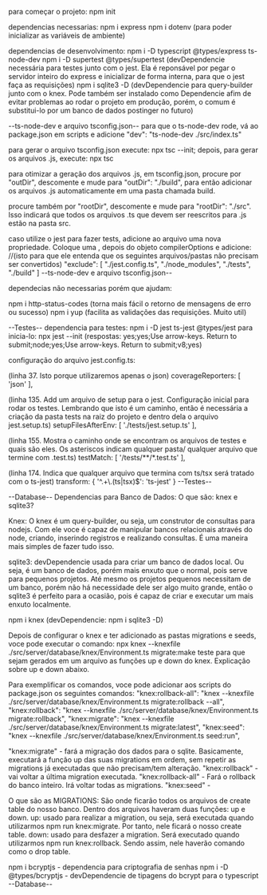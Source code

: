 para começar o projeto: npm init

dependencias necessarias: 
 npm i express
 npm i dotenv (para poder inicializar as variáveis de ambiente)

dependencias de desenvolvimento: 
 npm i -D typescript @types/express ts-node-dev
 npm i -D supertest @types/supertest (devDependencie necessária para testes junto com o jest. Ela é reponsável por pegar o servidor inteiro do express e inicializar de forma interna, para que o jest faça as requisições)
 npm i sqlite3 -D (devDependencie para query-builder junto com o knex. Pode também ser instalado como Dependencie afim de evitar problemas ao rodar o projeto em produção, porém, o comum é substitui-lo por um banco de dados postinger no futuro)


--ts-node-dev e arquivo tsconfig.json--
para que o ts-node-dev rode, vá ao package.json em scripts e adicione "dev": "ts-node-dev ./src/index.ts"

para gerar o arquivo tsconfig.json execute: npx tsc --init; depois, para gerar os arquivos .js, execute: npx tsc

 para otimizar a geração dos arquivos .js, em tsconfig.json, procure por "outDir", descomente e mude para "outDir": "./build", para então adicionar os arquivos .js automaticamente em uma pasta chamada build.

 procure também por "rootDir", descomente e mude para "rootDir": "./src". Isso indicará que todos os arquivos .ts que devem ser reescritos para .js estão na pasta src.

 caso utilize o jest para fazer tests, adicione ao arquivo uma nova propriedade. Coloque uma , depois do objeto compilerOptions e adicione:
 //(isto para que ele entenda que os seguintes arquivos/pastas não precisam ser convertidos)
 "exclude": [
    "./jest.config.ts",
    "./node_modules",
    "./tests",
    "./build"
  ]
--ts-node-dev e arquivo tsconfig.json--

dependecias não necessarias porém que ajudam:

 npm i http-status-codes (torna mais fácil o retorno de mensagens de erro ou sucesso)
 npm i yup (facilita as validações das requisições. Muito util)


--Testes--
dependencia para testes:
 npm i -D jest ts-jest @types/jest
 para inicia-lo: npx jest --init (respostas: yes;yes;Use arrow-keys. Return to submit;node;yes;Use arrow-keys. Return to submit;v8;yes)

 configuração do arquivo jest.config.ts:

  (linha 37. Isto porque utilizaremos apenas o json)
  coverageReporters: [
   'json'
  ],

  (linha 135. Add um arquivo de setup para o jest. Configuração inicial para rodar os testes. Lembrando que isto é um caminho, então é necessária a criação da pasta tests na raiz do projeto e dentro dela o arquivo jest.setup.ts)
  setupFilesAfterEnv: [
    './tests/jest.setup.ts'
  ],

  (linha 155. Mostra o caminho onde se encontram os arquivos de testes e quais são eles. Os asteriscos indicam qualquer pasta/ qualquer arquivo que termine com .test.ts)
  testMatch: [
    '<rootDir>/tests/**/*.test.ts'
  ],

  (linha 174. Indica que qualquer arquivo que termina com ts/tsx será tratado com o ts-jest)
  transform: {
    '^.+\\.(ts|tsx)$': 'ts-jest'
  }
--Testes--

--Database--
Dependencias para Banco de Dados:
 O que são: knex e sqlite3?

 Knex: O knex é um query-builder, ou seja, um construtor de consultas para nodejs. Com ele voce é capaz de manipular bancos relacionais através do node, criando, inserindo registros e realizando consultas. É uma maneira mais simples de fazer tudo isso.

 sqlite3: devDependencie usada para criar um banco de dados local. Ou seja, é um banco de dados, porém mais enxuto que o normal, pois serve para pequenos projetos. Até mesmo os projetos pequenos necessitam de um banco, porém não há necessidade dele ser algo muito grande, então o sqlite3 é perfeito para a ocasião, pois é capaz de criar e executar um mais enxuto localmente.

 npm i knex (devDependencie: npm i sqlite3 -D)

 Depois de configurar o knex e ter adicionado as pastas migrations e seeds, voce pode executar o comando:
 npx knex --knexfile ./src/server/database/knex/Environment.ts migrate:make teste
 para que sejam gerados em um arquivo as funções up e down do knex. Explicação sobre up e down abaixo.

 Para exemplificar os comandos, voce pode adicionar aos scripts do package.json os seguintes comandos:
  "knex:rollback-all": "knex --knexfile ./src/server/database/knex/Environment.ts migrate:rollback --all",
  "knex:rollback": "knex --knexfile ./src/server/database/knex/Environment.ts migrate:rollback",
  "knex:migrate": "knex --knexfile ./src/server/database/knex/Environment.ts migrate:latest",
  "knex:seed": "knex --knexfile ./src/server/database/knex/Environment.ts seed:run",

  "knex:migrate" - fará a migração dos dados para o sqlite. Basicamente, executará a função up das suas migrations em ordem, sem repetir as migrations já executadas que não precisam/tem alteração.
  "knex:rollback" - vai voltar a última migration executada.
  "knex:rollback-all" - Fará o rollback do banco inteiro. Irá voltar todas as migrations.
  "knex:seed" - 

 O que são as MIGRATIONS: São onde ficarão todos os arquivos de create table do nosso banco. Dentro dos arquivos haveram duas funções: up e down.
 up: usado para realizar a migration, ou seja, será executada quando utilizarmos npm run knex:migrate. Por tanto, nele ficará o nosso create table.
 down: usado para desfazer a migration. Será executado quando utilizarmos npm run knex:rollback. Sendo assim, nele haverão comando como o drop table.


 npm i bcryptjs - dependencia para criptografia de senhas
 npm i -D @types/bcryptjs - devDependencie de tipagens do bcrypt para o typescript
--Database--